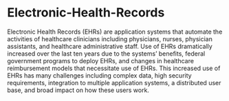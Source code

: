 # Electronic-Health-Records
Electronic Health Records (EHRs) are application systems that automate the activities of healthcare clinicians including physicians, nurses, physician assistants, and healthcare administrative staff. 
Use of EHRs dramatically increased over the last ten years due to the systems’ benefits, federal government programs to deploy EHRs, and changes in healthcare reimbursement models that necessitate use of EHRs. This increased use of EHRs has many challenges including complex data, high security requirements, integration to multiple application systems, a distributed user base, and broad impact on how these users work.
